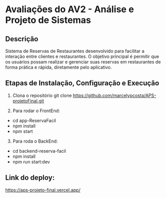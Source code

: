 # Avaliações do AV2 - Análise e Projeto de Sistemas

## Descrição 

Sistema de Reservas de Restaurantes desenvolvido para facilitar a interação entre clientes e restaurantes. O objetivo principal é permitir que os usuários possam realizar e gerenciar suas reservas em restaurantes de forma prática e rápida, diretamente pelo aplicativo.

## Etapas de Instalação, Configuração e Execução

1. Clona o repositório
  git clone https://github.com/marcelypcosta/APS-projetoFinal.git

2. Para rodar o FrontEnd: 
  - cd app-ReservaFacil
  - npm install
  - npm start
    
3. Para roda o BackEnd:
  - cd backend-reserva-facil
  - npm install
  - npm run start:dev

## Link do deploy:

  https://aps-projeto-final.vercel.app/
